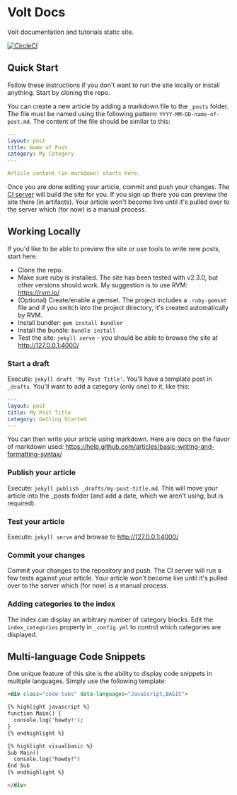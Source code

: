 # Volt Docs

Volt documentation and tutorials static site.

[![CircleCI](https://circleci.com/gh/arsmentis/volt-docs.svg?style=svg&circle-token=c9e9916c3e352851685479cfc90c2bfdb712688f)](https://circleci.com/gh/arsmentis/volt-docs)

## Quick Start

Follow these instructions if you don't want to run the site locally or install anything. Start by cloning the repo.

You can create a new article by adding a markdown file to the `_posts` folder. The file must be named using the following pattern: `YYYY-MM-DD-name-of-post.md`. The content of the file should be similar to this:

```yaml
---
layout: post
title: Name of Post
category: My Category
---

Article content (in markdown) starts here.
```

Once you are done editing your article, commit and push your changes. The [CI server](https://circleci.com/) will build the site for you. If you sign up there you can preview the site there (in artifacts). Your article won't become live until it's pulled over to the server which (for now) is a manual process.

## Working Locally

If you'd like to be able to preview the site or use tools to write new posts, start here.

* Clone the repo.
* Make sure ruby is installed. The site has been tested with v2.3.0, but other versions should work. My suggestion is to use RVM: https://rvm.io/
* (Optional) Create/enable a gemset. The project includes a `.ruby-gemset` file and if you switch into the project directory, it's created automatically by RVM.
* Install bundler: `gem install bundler`
* Install the bundle: `bundle install`
* Test the site: `jekyll serve` - you should be able to browse the site at http://127.0.0.1:4000/

### Start a draft

Execute: `jekyll draft 'My Post Title'`. You'll have a template post in `_drafts`. You'll want to add a category (only one) to it, like this:

```yaml
---
layout: post
title: My Post Title
category: Getting Started
---
```

You can then write your article using markdown. Here are docs on the flavor of markdown used: https://help.github.com/articles/basic-writing-and-formatting-syntax/

### Publish your article

Execute: `jekyll publish _drafts/my-post-title.md`. This will move your article into the _posts folder (and add a date, which we aren't using, but is required).

### Test your article

Execute: `jekyll serve` and browse to http://127.0.0.1:4000/

### Commit your changes

Commit your changes to the repository and push. The CI server will run a few tests against your article. Your article won't become live until it's pulled over to the server which (for now) is a manual process.

### Adding categories to the index

The index can display an arbitrary number of category blocks. Edit the `index_categories` property in `_config.yml` to control which categories are displayed.

## Multi-language Code Snippets

One unique feature of this site is the ability to display code snippets in multiple languages. Simply use the following template:

```html
<div class="code-tabs" data-languages="JavaScript,BASIC">

{% highlight javascript %}
function Main() {
  console.log('howdy!');
}
{% endhighlight %}

{% highlight visualbasic %}
Sub Main()
  console.log("howdy!")
End Sub
{% endhighlight %}

</div>
```

